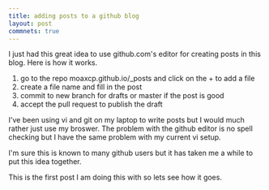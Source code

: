 ```yaml
---
title: adding posts to a github blog
layout: post
commnets: true
---
```

I just had this great idea to use github.com's editor for creating posts in this blog. Here is how it works.

1. go to the repo moaxcp.github.io/_posts and click on the + to add a file
2. create a file name and fill in the post
3. commit to new branch for drafts or master if the post is good
4. accept the pull request to publish the draft

I've been using vi and git on my laptop to write posts but I would much rather just use my broswer. The problem with the github editor is no spell checking but I have the same problem with my current vi setup. 

I'm sure this is known to many github users but it has taken me a while to put this idea together.

This is the first post I am doing this with so lets see how it goes.
